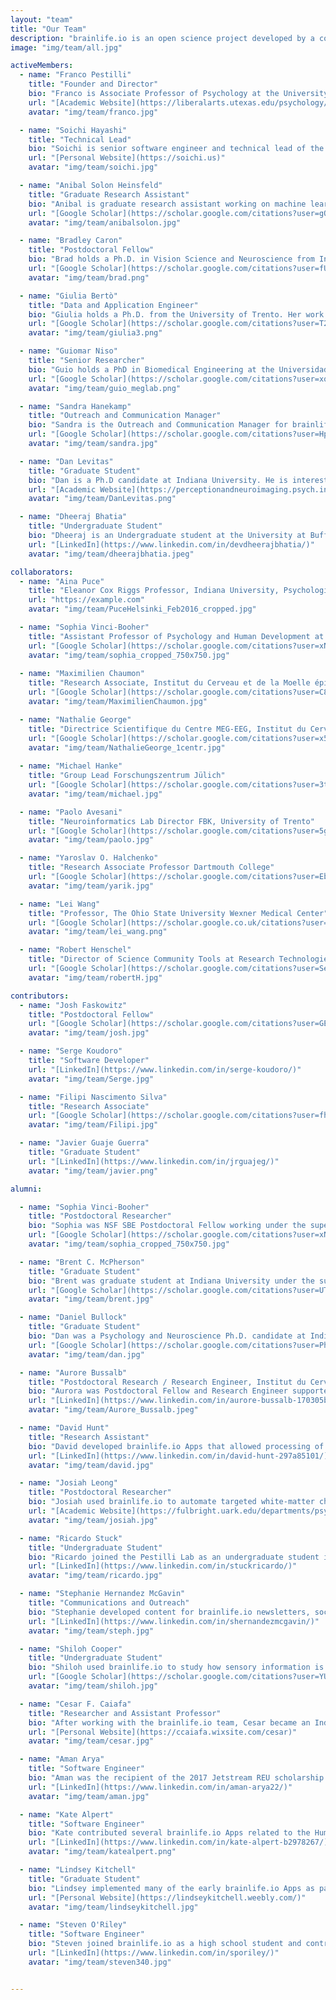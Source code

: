 ```yaml
---
layout: "team"
title: "Our Team"
description: "brainlife.io is an open science project developed by a community of scientists and engineers."
image: "img/team/all.jpg"

activeMembers:
  - name: "Franco Pestilli"
    title: "Founder and Director"
    bio: "Franco is Associate Professor of Psychology at the University of Texas, Austin. Franco holds a Ph.D. from New York University and a Laurea *Summa Cum Laude* from the University of Rome La Sapienza. Franco trained as a Postdoctoral Researcher at Columbia University, Stanford University and RIKEN BRain Science Institute. Franco's research spans across psychology, computer science and neuroscience. He is a Fellow of the Association for Psychological Science and Psychonomics Society and has received a Microsoft Investigator Fellowship and Janet Taylor Spence Award. Franco is working supported by the BRAIN initiaitve to advance the Brain Imaging Data Structure (BIDS) so to describe brain connectivity and network data. Franco loves running, hiking, rock climbing, mountain biking and motorcycles."
    url: "[Academic Website](https://liberalarts.utexas.edu/psychology/faculty/fp4834)"
    avatar: "img/team/franco.jpg"

  - name: "Soichi Hayashi"
    title: "Technical Lead"
    bio: "Soichi is senior software engineer and technical lead of the brainlife.io platform. His passion is to make supercomputers easier to use by researchers and scientists. He graduated with a B.S. in computer science and physics from Henderson State University and worked for Acxiom as a software engineer providing business intelligence and analytics solutions to various fortune 500 companies such as Discover, Citigroup, Dell/EMC. He joined Indiana University in 2008 to work for the Open Science Grid and joined the brainlife.io team in 2017. Soichi likes drawing portraits, playing guitar and cooking."
    url: "[Personal Website](https://soichi.us)"
    avatar: "img/team/soichi.jpg"

  - name: "Anibal Solon Heinsfeld"
    title: "Graduate Research Assistant"
    bio: "Anibal is graduate research assistant working on machine learning methods applied to neuroscience data. He joined the University of Texas at Austin in 2019 and the brainlife.io team in 2021. Anibal is currently developing methods to improve the accuracy with which we can map brain networks. Anibal has contributed to several open-source projects, such as C-PAC (https://fcp-indi.github.io/), OpenNeuro (https://openneuro.org/), and BrainBox (https://brainbox.pasteur.fr/)."
    url: "[Google Scholar](https://scholar.google.com/citations?user=gQdfws4AAAAJ&hl=en&oi=ao)"
    avatar: "img/team/anibalsolon.jpg"

  - name: "Bradley Caron"
    title: "Postdoctoral Fellow"
    bio: "Brad holds a Ph.D. in Vision Science and Neuroscience from Indiana University. His research focusses on the integration of neuroimaging data modalities and machine learning to understand concussion and human vision. Brad has used Brainlife to publish multiple datasets and has developed several data preprocessing Apps. Brad has also written tutorials that introduce how to use Brainlife and core Python Notebooks templates that demonstrate how to apply statistical methods data preprocessed on brainlife. Brad is passionate about science, sports, and civil rights."
    url: "[Google Scholar](https://scholar.google.com/citations?user=fU9K6GgAAAAJ&hl=en)"
    avatar: "img/team/brad.png"

  - name: "Giulia Bertò"
    title: "Data and Application Engineer"
    bio: "Giulia holds a Ph.D. from the University of Trento. Her work focuses on the application of machine learning methods to Neuroscience data and concussion research. She is devoted to Open Science and contributes to brainlife.io by developing Apps for neuroimaging data analysis and machine learning. Giulia enjoys the mountains, hiking, traveling, and cooking."
    url: "[Google Scholar](https://scholar.google.com/citations?user=T2CydDUAAAAJ&hl=en)"
    avatar: "img/team/giulia3.png"

  - name: "Guiomar Niso"
    title: "Senior Researcher"
    bio: "Guio holds a PhD in Biomedical Engineering at the Universidad Politécnica de Madrid and has been a Postdoctoral Researcher both at the Montreal Neurological Institute, McGill University and Indiana University. Guio uses neuroimaging to study healthy and diseased brain states. Guio is interested in understanding brain dynamics and its underlying mechanisms using electrophysiology. Guio contributes to multiple open science initiatives, for example the Open MEG Archive (OMEGA), open software platform such as brainlife.io, Brainstorm, and Hermes and open data standards such us the Brain Imaging Data Structure (BIDS)."
    url: "[Google Scholar](https://scholar.google.com/citations?user=xqxSCSkAAAAJ)"
    avatar: "img/team/guio_meglab.png"

  - name: "Sandra Hanekamp"
    title: "Outreach and Communication Manager"
    bio: "Sandra is the Outreach and Communication Manager for brainlife.io. She holds a B.A. in Neurolinguistics, an M.A. in Clinical Neuropsychology, and a Ph.D. in Cognitive and Perceptual Neuroscience from the University of Groningen. Before joining the brainlife.io team Sandra worked as Postdoctoral fellow at Harvard Medical School. Sandra likes spending time outdoors, water sports and glamour."
    url: "[Google Scholar](https://scholar.google.com/citations?user=HpFvfUsAAAAJ&hl=en&oi=ao)"
    avatar: "img/team/sandra.jpg"

  - name: "Dan Levitas"
    title: "Graduate Student"
    bio: "Dan is a Ph.D candidate at Indiana University. He is interested in using functional MRI methodologies to examine how visual salience can impact perception and decision making. Additionally, he is interested in open science and developing tools to increase transparency and reproducibility in the neuroimaging field."
    url: "[Academic Website](https://perceptionandneuroimaging.psych.indiana.edu/people/daniellevitas.html)"
    avatar: "img/team/DanLevitas.png"

  - name: "Dheeraj Bhatia"
    title: "Undergraduate Student"
    bio: "Dheeraj is an Undergraduate student at the University at Buffalo. He has been working with brainlife.io since 2020 working with the Microsoft Academic Graph, Azure Cloud and to help improving the user interface. Along with a passion for programming Dheeraj has experience with social media marketing and traffic acquisition. He is interested in open source code and neuroscience research."
    url: "[LinkedIn](https://www.linkedin.com/in/devdheerajbhatia/)"
    avatar: "img/team/dheerajbhatia.jpeg"

collaborators:
  - name: "Aina Puce"
    title: "Eleanor Cox Riggs Professor, Indiana University, Psychological and Brain Sciences"
    url: "https://example.com"
    avatar: "img/team/PuceHelsinki_Feb2016_cropped.jpg"

  - name: "Sophia Vinci-Booher"
    title: "Assistant Professor of Psychology and Human Development at the Peabody College of Education and Human Development, Vanderbilt University"
    url: "[Google Scholar](https://scholar.google.com/citations?user=xNYnb6wAAAAJ&hl=en)"
    avatar: "img/team/sophia_cropped_750x750.jpg"
 
  - name: "Maximilien Chaumon"
    title: "Research Associate, Institut du Cerveau et de la Moelle épinière (ICM), Sorbone University"
    url: "[Google Scholar](https://scholar.google.com/citations?user=C81NXEkAAAAJ&hl=en)"
    avatar: "img/team/MaximilienChaumon.jpg"

  - name: "Nathalie George"
    title: "Directrice Scientifique du Centre MEG-EEG, Institut du Cerveau et de la Moelle Epiniere (ICM), Sorbonne Université"
    url: "[Google Scholar](https://scholar.google.com/citations?user=x5NORzMAAAAJ&hl=en&oi=ao)"
    avatar: "img/team/NathalieGeorge_1centr.jpg"
    
  - name: "Michael Hanke"
    title: "Group Lead Forschungszentrum Jülich"
    url: "[Google Scholar](https://scholar.google.com/citations?user=3tT7QQ8AAAAJ&hl=en)"
    avatar: "img/team/michael.jpg"

  - name: "Paolo Avesani"
    title: "Neuroinformatics Lab Director FBK, University of Trento"
    url: "[Google Scholar](https://scholar.google.com/citations?user=5g4UY4MAAAAJ&hl=en)"
    avatar: "img/team/paolo.jpg"

  - name: "Yaroslav O. Halchenko"
    title: "Research Associate Professor Dartmouth College"
    url: "[Google Scholar](https://scholar.google.com/citations?user=EbtfZcwAAAAJ&hl=en)"
    avatar: "img/team/yarik.jpg"

  - name: "Lei Wang"
    title: "Professor, The Ohio State University Wexner Medical Center"
    url: "[Google Scholar](https://scholar.google.co.uk/citations?user=JLTdoJ0AAAAJ&hl=en)"
    avatar: "img/team/lei_wang.png"

  - name: "Robert Henschel"
    title: "Director of Science Community Tools at Research Technologies, Indiana University"
    url: "[Google Scholar](https://scholar.google.com/citations?user=SeCtgPsAAAAJ&hl=en)"
    avatar: "img/team/robertH.jpg"

contributors:
  - name: "Josh Faskowitz"
    title: "Postdoctoral Fellow"
    url: "[Google Scholar](https://scholar.google.com/citations?user=GE4rM3QAAAAJ&hl=en)"
    avatar: "img/team/josh.jpg"

  - name: "Serge Koudoro"
    title: "Software Developer"
    url: "[LinkedIn](https://www.linkedin.com/in/serge-koudoro/)"
    avatar: "img/team/Serge.jpg"

  - name: "Filipi Nascimento Silva"
    title: "Research Associate"
    url: "[Google Scholar](https://scholar.google.com/citations?user=fhWJEysAAAAJ&hl=en)"
    avatar: "img/team/Filipi.jpg"

  - name: "Javier Guaje Guerra"
    title: "Graduate Student"
    url: "[LinkedIn](https://www.linkedin.com/in/jrguajeg/)"
    avatar: "img/team/javier.png"

alumni:

  - name: "Sophia Vinci-Booher"
    title: "Postdoctoral Researcher"
    bio: "Sophia was NSF SBE Postdoctoral Fellow working under the supervision of Franco. Sophia used brainlife.io to map white-matter microstruture to understand human development and learning. After working with the brainlife.io, Sophia took on a position of Assistant Professor of Psychology and Human Development at the Peabody College of Education and Human Development, Vanderbilt University."
    url: "[Google Scholar](https://scholar.google.com/citations?user=xNYnb6wAAAAJ&hl=en)"
    avatar: "img/team/sophia_cropped_750x750.jpg"

  - name: "Brent C. McPherson"
    title: "Graduate Student"
    bio: "Brent was graduate student at Indiana University under the supervision of Franco Pestilli. After graduating his PhD Brent started as Postdoctoral Fellow at mcGill University in Montreal under the supervision of Prf. J-B. Poline. His research focussed on methods for big data neuroscience and machine learning. Brent developed several brainlife.io Apps that allow users to process raw diffusion-weighted magnetic resonance imaging, perform advanced brain tractography, and build structural brain networks. Brent loves snakes and enjoys listening to heavy metal music."
    url: "[Google Scholar](https://scholar.google.com/citations?user=UTKS08kAAAAJ&hl=en&oi=sra)"
    avatar: "img/team/brent.jpg"

  - name: "Daniel Bullock"
    title: "Graduate Student"
    bio: "Dan was a Psychology and Neuroscience Ph.D. candidate at Indiana University. After working at University of Cincinnati, Duke University, and North Carolina State University, he joined the Pestilli Lab in 2015 focusing on methods for white matter anatomy characterization and automated segmentation. Dan has contributed multiple Apps to brainlife.io. He is passionate about student rights and an open science advocate. After working with brainlife.io, Dan joined the Laboratory of Sarah Heilbronner at the University of Minnesota as a Postdoctoral Fellow."
    url: "[Google Scholar](https://scholar.google.com/citations?user=PhaFy78AAAAJ&hl=en)"
    avatar: "img/team/dan.jpg"

  - name: "Aurore Bussalb"
    title: "Postdoctoral Research / Research Engineer, Institut du Cerveau et de la Moelle épinière (ICM), Sorbone University"
    bio: "Aurora was Postdoctoral Fellow and Research Engineer supported by a NIH NIBIB CRCNS collabroative award. After leaving brainlife.io Aurore took a position as software engineer at BioSerenity, a Franch startup in Paris."
    url: "[LinkedIn](https://www.linkedin.com/in/aurore-bussalb-170305b1/)"
    avatar: "img/team/Aurore_Bussalb.jpeg"

  - name: "David Hunt"
    title: "Research Assistant"
    bio: "David developed brainlife.io Apps that allowed processing of functional neuroimaging data with application to vision science."
    url: "[LinkedIn](https://www.linkedin.com/in/david-hunt-297a85101/)"
    avatar: "img/team/david.jpg"

  - name: "Josiah Leong"
    title: "Postdoctoral Researcher"
    bio: "Josiah used brainlife.io to automate targeted white-matter characterizations in large datasets and processed on the ABCD dataset. After working on the brainlife.io team, Josiah became an Assistant Professor in the Department of Psychology at the University of Arkansas."
    url: "[Academic Website](https://fulbright.uark.edu/departments/psychological-science/people/index/uid/josiah/name/Josiah+Leong/)"
    avatar: "img/team/josiah.jpg"

  - name: "Ricardo Stuck"
    title: "Undergraduate Student"
    bio: "Ricardo joined the Pestilli Lab as an undergraduate student in 2018 with a focus on athlete TBI brain data. He focused on incorporating brainlife.io into the clinical setting and advancing the field of neuroscience by serving the military population, their families, and the nation. After working with brainlife.io, Ricardo went on to pursue medical school."
    url: "[LinkedIn](https://www.linkedin.com/in/stuckricardo/)"
    avatar: "img/team/ricardo.jpg"

  - name: "Stephanie Hernandez McGavin"
    title: "Communications and Outreach"
    bio: "Stephanie developed content for brainlife.io newsletters, social media, and promotional materials, and engaged with the brainlife.io community members. After brainlife.io, she began working as a proposal coordinator at PND Engineers Inc."
    url: "[LinkedIn](https://www.linkedin.com/in/shernandezmcgavin/)"
    avatar: "img/team/steph.jpg"

  - name: "Shiloh Cooper"
    title: "Undergraduate Student"
    bio: "Shiloh used brainlife.io to study how sensory information is encoded and transformed in neural circuits, and how it is used for decision making. After working with the brainlife.io team, Shiloh became a Graduate Student in the Northwestern University Interdepartmental Neuroscience Program."
    url: "[Google Scholar](https://scholar.google.com/citations?user=YUhVZFsAAAAJ&hl=en)"
    avatar: "img/team/shiloh.jpg"

  - name: "Cesar F. Caiafa"
    title: "Researcher and Assistant Professor"
    bio: "After working with the brainlife.io team, Cesar became an Independent Researcher at CONICET and an Adjunct Professor at the University of Buenos Aires."
    url: "[Personal Website](https://ccaiafa.wixsite.com/cesar)"
    avatar: "img/team/cesar.jpg"

  - name: "Aman Arya"
    title: "Software Engineer"
    bio: "Aman was the recipient of the 2017 Jetstream REU scholarship and worked with the Jetstream cloud platform and Amazon AWS to extend service to brailife.io. After working with the brainlife.io team, Aman took a position as Software Engineer at Amazon."
    url: "[LinkedIn](https://www.linkedin.com/in/aman-arya22/)"
    avatar: "img/team/aman.jpg"

  - name: "Kate Alpert"
    title: "Software Engineer"
    bio: "Kate contributed several brainlife.io Apps related to the Human Connectome Project standard processing pipeline. After working with the brainlife.io team, she took a position as Software Engineer at Radiologics."
    url: "[LinkedIn](https://www.linkedin.com/in/kate-alpert-b2978267/)"
    avatar: "img/team/katealpert.png"

  - name: "Lindsey Kitchell"
    title: "Graduate Student"
    bio: "Lindsey implemented many of the early brainlife.io Apps as part of her research projects in the Pestilli Lab. After working with the brainlife.io team, Lindsey became a Neuroscientist in the Neuro-AI and Connectomics section of the Intelligent Systems Center at Johns Hopkins University Applied Physics Lab."
    url: "[Personal Website](https://lindseykitchell.weebly.com/)"
    avatar: "img/team/lindseykitchell.jpg"

  - name: "Steven O'Riley"
    title: "Software Engineer"
    bio: "Steven joined brainlife.io as a high school student and contributed to the development of the brainlife.io platform functionality. After working with the brainlife.io team, Steve took at position as Software Engineer at PSI Services."
    url: "[LinkedIn](https://www.linkedin.com/in/sporiley/)"
    avatar: "img/team/steven340.jpg"


---
```


